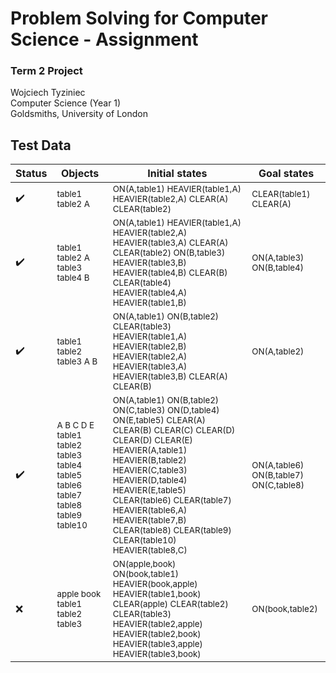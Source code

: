 # Problem Solving for Computer Science - Assignment
### Term 2 Project
Wojciech Tyziniec  
Computer Science (Year 1)  
Goldsmiths, University of London


## Test Data





|Status|Objects|Initial states|Goal states|
|---|---|---|---|
|:heavy_check_mark:|<sup>table1 table2 A</sup>|<sup>ON(A,table1) HEAVIER(table1,A) HEAVIER(table2,A) CLEAR(A) CLEAR(table2)</sup>|<sup>CLEAR(table1) CLEAR(A)</sup>|
|:heavy_check_mark:|<sup>table1 table2 A table3 table4 B</sup>|<sup>ON(A,table1) HEAVIER(table1,A) HEAVIER(table2,A) HEAVIER(table3,A) CLEAR(A) CLEAR(table2) ON(B,table3) HEAVIER(table3,B) HEAVIER(table4,B) CLEAR(B) CLEAR(table4) HEAVIER(table4,A) HEAVIER(table1,B)</sup>|<sup>ON(A,table3) ON(B,table4)</sup>|
|:heavy_check_mark:|<sup>table1 table2 table3 A B</sup>|<sup>ON(A,table1) ON(B,table2) CLEAR(table3) HEAVIER(table1,A) HEAVIER(table2,B) HEAVIER(table2,A) HEAVIER(table3,A) HEAVIER(table3,B) CLEAR(A) CLEAR(B)</sup>|<sup>ON(A,table2)</sup>|
|:heavy_check_mark:|<sup>A B C D E table1 table2 table3 table4 table5 table6 table7 table8 table9 table10</sup>|<sup>ON(A,table1) ON(B,table2) ON(C,table3) ON(D,table4) ON(E,table5) CLEAR(A) CLEAR(B) CLEAR(C) CLEAR(D) CLEAR(D) CLEAR(E) HEAVIER(A,table1) HEAVIER(B,table2) HEAVIER(C,table3) HEAVIER(D,table4) HEAVIER(E,table5) CLEAR(table6) CLEAR(table7) HEAVIER(table6,A) HEAVIER(table7,B) CLEAR(table8) CLEAR(table9) CLEAR(table10) HEAVIER(table8,C)</sup>|<sup>ON(A,table6) ON(B,table7) ON(C,table8)</sup>|
|:x:|<sup>apple book table1 table2 table3</sup>|<sup>ON(apple,book) ON(book,table1) HEAVIER(book,apple) HEAVIER(table1,book) CLEAR(apple) CLEAR(table2) CLEAR(table3) HEAVIER(table2,apple) HEAVIER(table2,book) HEAVIER(table3,apple) HEAVIER(table3,book)</sup>|<sup>ON(book,table2)</sup>|
